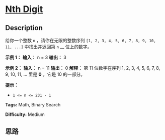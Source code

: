 # [Nth Digit][title]

## Description

给你一个整数 `n` ，请你在无限的整数序列 `[1, 2, 3, 4, 5, 6, 7, 8, 9, 10, 11, ...]` 中找出并返回第 `n`
__ 位上的数字。



**示例 1：**
            **输入：** n = 3    **输出：** 3    

**示例 2：**
            **输入：** n = 11    **输出：** 0    **解释：** 第 11 位数字在序列 1, 2, 3, 4, 5, 6, 7, 8, 9, 10, 11, ... 里是 **0** ，它是 10 的一部分。    



**提示：**

  * `1 <= n <= 231 - 1`


**Tags:** Math, Binary Search

**Difficulty:** Medium

## 思路

[title]: https://leetcode-cn.com/problems/nth-digit
